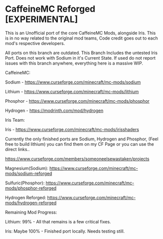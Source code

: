 # CaffeineMC Reforged [EXPERIMENTAL]

This is an Unofficial port of the core CaffeineMC Mods, alongside Iris.
This is in no way related to the original mod teams, Code credit goes out to each mod's respective developers.

All ports on this branch are outdated.
This Branch Includes the untested Iris Port. Does not work with Sodium in it's Current State. 
If used do not report issues with this branch anywhere, everything here is a massive WIP.


CaffeineMC:

Sodium - https://www.curseforge.com/minecraft/mc-mods/sodium

Lithium - https://www.curseforge.com/minecraft/mc-mods/lithium

Phosphor - https://www.curseforge.com/minecraft/mc-mods/phosphor

Hydrogen - https://modrinth.com/mod/hydrogen


Iris Team:

Iris - https://www.curseforge.com/minecraft/mc-mods/irisshaders



Currently the only finished ports are Sodium, Hydrogen and Phosphor, (Feel free to build lithium) you can find them on my CF Page or you can use the direct links..

https://www.curseforge.com/members/someoneelsewastaken/projects

Magnesium(Sodium):
https://www.curseforge.com/minecraft/mc-mods/sodium-reforged

Sulfuric(Phosphor):
https://www.curseforge.com/minecraft/mc-mods/phosphor-reforged

Hydrogen Reforged:
https://www.curseforge.com/minecraft/mc-mods/hydrogen-reforged





Remaining Mod Progress:

Lithium: 99% - All that remains is a few critical fixes.

Iris: Maybe 100% - Finished port locally. Needs testing still.
